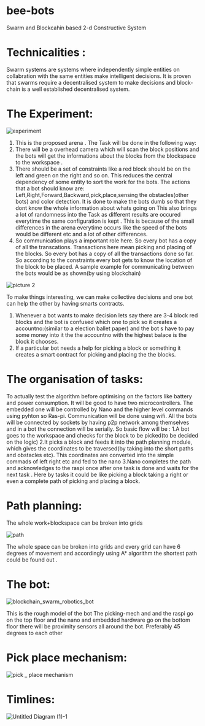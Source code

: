 # bee-bots 
Swarm and Blockcahin based 2-d Constructive System
# Technicalities :
Swarm systems are systems where independently
simple entities on collabration with the same entities make
intelligent decisions.
 It is proven that swarms require a decentralised system
to make decisions and block-chain is a well established
decentralised system.
#  The Experiment:
![experiment](https://user-images.githubusercontent.com/47322496/62413868-f0232a80-b631-11e9-8e4c-c1ef56ba4f79.PNG)

1. This is the proposed arena . The Task will be done in the
 following way:
 1. There will be a overhead camera which will scan
the block positions and the bots will get the informations about the
blocks from the blockspace to the workspace .
 2. There should be a set of constraints like a red block
should be on the left and green on the right and so on. This
reduces the central dependency of some entity to sort the work for
the bots.
 The actions that a bot should know are:
 Left,Right,Forward,Backward,pick,place,sensing the
obstacles(other bots) and color detection.
 It is done to make the bots dumb so that they dont know the
whole information about whats going on
 This also brings a lot of randomness into the Task as different
results are occured everytime the same configuration is kept . This
is because of the small differences in the arena everytime occurs
like the speed of the bots would be different etc and a lot of other
differences.
 3. So communication plays a important role here. So
every bot has a copy of all the transcations. Transactions here
mean picking and placing of the blocks. So every bot has a copy
of all the transactions done so far. So according to the constraints
every bot gets to know the location of the block to be placed. A
sample example for communicating between the bots would be as
shown(by using blockchain)

![picture 2](https://user-images.githubusercontent.com/47322496/62413880-2b255e00-b632-11e9-8762-5e395a9551d4.PNG)

To make things interesting, we can make collective
decisions and one bot can help the other by having smarts
contracts.
1. Whenever a bot wants to make decision lets say there are 3-4
block red blocks and the bot is confused which one to pick so it
creates a accountno:(similar to a election ballet paper) and the bot
s have to pay some money into it the the accountno with the
highest balace is the block it chooses.
2. If a particular bot needs a help for picking a block or something
it creates a smart contract for picking and placing the the blocks.

# The organisation of tasks:
To actually test the algorithm before optimising on the factors
like battery and power consumption.
 It will be good to have two microcontrollers.
 The embedded one will be controlled by Nano and the higher
level commands using pyhton so Ras-pi.
 Communication will be done using wifi.
 All the bots will be connected by sockets by having p2p
network among themselves and in a bot the connection will be
serially.
So basic flow will be :
 1.A bot goes to the workspace and checks for the block to be
picked(to be decided on the logic)
 2.It picks a block and feeds it into the path planning module,
which gives the coordinates to be traversed(by taking into the
short paths and obstacles etc). This coordinates are converted into
the simple commads of left right etc and fed to the nano
 3.Nano completes the path and acknowledges to the raspi
once after one task is done and waits for the next task . Here by
tasks it could be like picking a block taking a right or even a
complete path of picking and placing a block. 

# Path planning:
The whole
work+blockspace can be
broken into grids

![path](https://user-images.githubusercontent.com/47322496/62413915-92431280-b632-11e9-99a7-d48847cee281.PNG)

The whole space can be broken into grids and every
grid can have 6 degrees of movement and accordingly using
A* algorithm the shortest path could be found out .

# The bot:
![blockchain_swarm_robotics_bot](https://user-images.githubusercontent.com/47322496/62413924-c1f21a80-b632-11e9-8c26-0b3273a2ab02.png)

This is the rough model of the bot
The picking-mech and and the raspi go on the top floor and
the nano and embedded hardware go on the bottom floor
there will be proximity sensors all around the bot.
Preferably 45 degrees to each other 

# Pick place mechanism:
![pick _ place mechanism](https://user-images.githubusercontent.com/47322496/62413940-0a113d00-b633-11e9-9877-88df0f6ef3be.PNG)

# Timlines:
![Untitled Diagram (1)-1](https://user-images.githubusercontent.com/47322496/62414016-2497e600-b634-11e9-9666-7d36d3a648e8.png)
